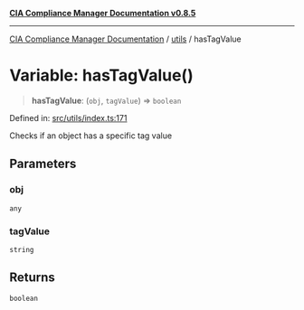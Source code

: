 [**CIA Compliance Manager Documentation v0.8.5**](../../README.md)

***

[CIA Compliance Manager Documentation](../../modules.md) / [utils](../README.md) / hasTagValue

# Variable: hasTagValue()

> **hasTagValue**: (`obj`, `tagValue`) => `boolean`

Defined in: [src/utils/index.ts:171](https://github.com/Hack23/cia-compliance-manager/blob/3ae0301247f765ba03c8c0fe645db4718bb8af76/src/utils/index.ts#L171)

Checks if an object has a specific tag value

## Parameters

### obj

`any`

### tagValue

`string`

## Returns

`boolean`
